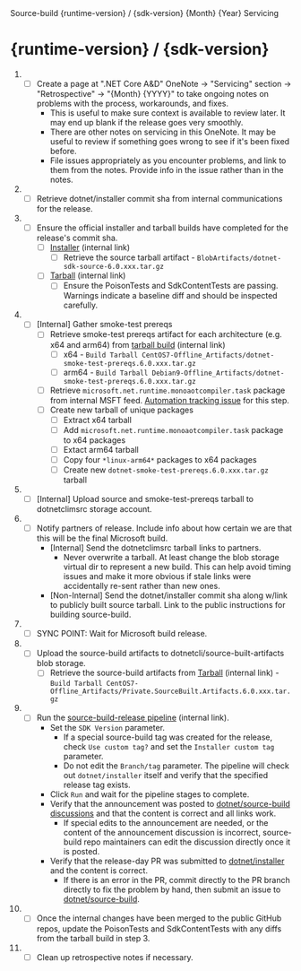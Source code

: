 <!--
  .NET 6.0 Release Checklist

  To start the checklist for a new release:
  - Open a new issue in dotnet/release (private repo).
  - Delete lines starting with [Internal] if running a non-internal release.
  - Delete lines starting with [Non-Internal] if running an internal release.
-->

<!-- Issue Title: --> Source-build {runtime-version} / {sdk-version} {Month} {Year} Servicing

# {runtime-version} / {sdk-version}

1. - [ ] Create a page at ".NET Core A&D" OneNote -> "Servicing" section -> "Retrospective" -> "{Month} {YYYY}" to take ongoing notes on problems with the process, workarounds, and fixes.
     - This is useful to make sure context is available to review later. It may end up blank if the release goes very smoothly.
     - There are other notes on servicing in this OneNote. It may be useful to review if something goes wrong to see if it's been fixed before.
     - File issues appropriately as you encounter problems, and link to them from the notes. Provide info in the issue rather than in the notes.
1. - [ ] Retrieve dotnet/installer commit sha from internal communications for the release.
1. - [ ] Ensure the official installer and tarball builds have completed for the release's commit sha.
     - [ ] [Installer](https://dev.azure.com/dnceng/internal/_build?definitionId=286) (internal link)
       - [ ] Retrieve the source tarball artifact - `BlobArtifacts/dotnet-sdk-source-6.0.xxx.tar.gz`
     - [ ] [Tarball](https://dev.azure.com/dnceng/internal/_build?definitionId=1011) (internal link)
       - [ ] Ensure the PoisonTests and SdkContentTests are passing.  Warnings indicate a baseline diff and should be inspected carefully.
1. - [ ] [Internal] Gather smoke-test prereqs
     - [ ] Retrieve smoke-test prereqs artifact for each architecture (e.g. x64 and arm64) from [tarball build](https://dev.azure.com/dnceng/internal/_build?definitionId=1011) (internal link)
       - [ ] x64 - `Build Tarball CentOS7-Offline_Artifacts/dotnet-smoke-test-prereqs.6.0.xxx.tar.gz`
       - [ ] arm64 - `Build Tarball Debian9-Offline_Artifacts/dotnet-smoke-test-prereqs.6.0.xxx.tar.gz`
     - [ ] Retrieve `microsoft.net.runtime.monoaotcompiler.task` package from internal MSFT feed. [Automation tracking issue](https://github.com/dotnet/source-build/issues/2774) for this step.
     - [ ] Create new tarball of unique packages
       - [ ] Extract x64 tarball
       - [ ] Add `microsoft.net.runtime.monoaotcompiler.task` package to x64 packages
       - [ ] Extact arm64 tarball
       - [ ] Copy four `*linux-arm64*` packages to x64 packages
       - [ ] Create new `dotnet-smoke-test-prereqs.6.0.xxx.tar.gz` tarball
1. - [ ] [Internal] Upload source and smoke-test-prereqs tarball to dotnetclimsrc storage account.
1. - [ ] Notify partners of release.  Include info about how certain we are that this will be the final Microsoft build.
     - [Internal] Send the dotnetclimsrc tarball links to partners.
         - Never overwrite a tarball. At least change the blob storage virtual dir to represent a new build. This can help avoid timing issues and make it more obvious if stale links were accidentally re-sent rather than new ones.
     - [Non-Internal] Send the dotnet/installer commit sha along w/link to publicly built source tarball.  Link to the public instructions for building source-build.
1. - [ ] SYNC POINT: Wait for Microsoft build release.
1. - [ ] Upload the source-build artifacts to dotnetcli/source-built-artifacts blob storage.
     - [ ] Retrieve the source-build artifacts from [Tarball](https://dev.azure.com/dnceng/internal/_build?definitionId=1011) (internal link) - `Build Tarball CentOS7-Offline_Artifacts/Private.SourceBuilt.Artifacts.6.0.xxx.tar.gz`
1. - [ ] Run the [source-build-release pipeline](https://dev.azure.com/dnceng/internal/_build?definitionId=1124) (internal link).
     - Set the `SDK Version` parameter.
         - If a special source-build tag was created for the release, check `Use custom tag?` and set the `Installer custom tag` parameter.
         - Do not edit the `Branch/tag` parameter. The pipeline will check out `dotnet/installer` itself and verify that the specified release tag exists.
     - Click `Run` and wait for the pipeline stages to complete.
     - Verify that the announcement was posted to [dotnet/source-build discussions](https://github.com/dotnet/source-build/discussions) and that the content is correct and all links work.
          - If special edits to the announcement are needed, or the content of the announcement discussion is incorrect, source-build repo maintainers can edit the discussion directly once it is posted.
     - Verify that the release-day PR was submitted to [dotnet/installer](https://github.com/dotnet/installer/pulls) and the content is correct.
          - If there is an error in the PR, commit directly to the PR branch directly to fix the problem by hand, then submit an issue to [dotnet/source-build](https://github.com/dotnet/source-build).
1. - [ ] Once the internal changes have been merged to the public GitHub repos, update the PoisonTests and SdkContentTests with any diffs from the tarball build in step 3.
1. - [ ] Clean up retrospective notes if necessary.
